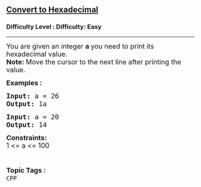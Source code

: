 <h2><a href="https://www.geeksforgeeks.org/problems/convert-to-hexadecimal--122416/1?page=10&category=CPP&sortBy=submissions">Convert to Hexadecimal</a></h2><h3>Difficulty Level : Difficulty: Easy</h3><hr><div class="problems_problem_content__Xm_eO"><p><span style="font-size: 18px;">You are given an integer <strong>a </strong>you need to print its hexadecimal value.<br><strong>Note:&nbsp;</strong>Move the cursor to the next line after printing the value.<br></span></p>
<p><span style="font-size: 18px;"><strong>Examples :</strong>&nbsp;</span></p>
<pre><span style="font-size: 18px;"><strong>Input: </strong>a = 26
<strong>Output: </strong>1a</span></pre>
<pre><span style="font-size: 18px;"><strong>Input: </strong>a = 20
<strong>Output: </strong>14<br></span></pre>
<p><strong><span style="font-size: 18px;">Constraints:<br></span></strong><span style="font-size: 18px;">1 &lt;= a &lt;= 100</span></p></div><br><p><span style=font-size:18px><strong>Topic Tags : </strong><br><code>CPP</code>&nbsp;